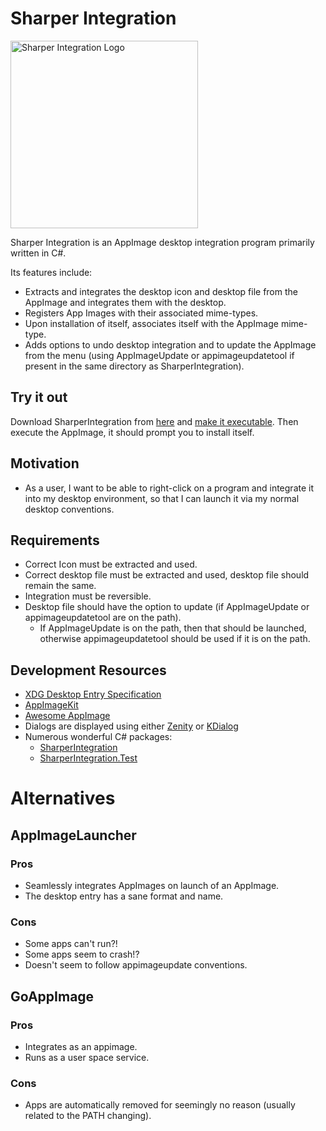 # Sharper Integration

<img src="./AppImage/sharper-integration.svg" width="300" alt="Sharper Integration Logo" title="Sharper Integration Logo" />

Sharper Integration is an AppImage desktop integration program primarily written in C#.

Its features include:

- Extracts and integrates the desktop icon and desktop file from the AppImage and integrates them with the desktop.
- Registers App Images with their associated mime-types.
- Upon installation of itself, associates itself with the AppImage mime-type.
- Adds options to undo desktop integration and to update the AppImage from the menu (using AppImageUpdate or appimageupdatetool if present in the same directory as SharperIntegration).

## Try it out

Download SharperIntegration from [here](https://github.com/namehillsoftware/sharper-app-images/releases) and [make it executable](https://discourse.appimage.org/t/how-to-make-an-appimage-executable/). Then execute the AppImage, it should prompt you to install itself.

## Motivation

- As a user, I want to be able to right-click on a program and integrate it into my desktop environment, so that I can launch it via my normal desktop conventions.

## Requirements

- Correct Icon must be extracted and used.
- Correct desktop file must be extracted and used, desktop file should remain the same.
- Integration must be reversible.
- Desktop file should have the option to update (if AppImageUpdate or appimageupdatetool are on the path).
  - If AppImageUpdate is on the path, then that should be launched, otherwise appimageupdatetool should be used if it is on the path.

## Development Resources

- [XDG Desktop Entry Specification](https://xdg.pages.freedesktop.org/xdg-specs/desktop-entry-spec/latest/index.html#introduction)
- [AppImageKit](https://github.com/AppImage/AppImageKit)
- [Awesome AppImage](https://github.com/AppImageCommunity/awesome-appimage?tab=readme-ov-file)
- Dialogs are displayed using either [Zenity](https://help.gnome.org/users/zenity/stable/) or [KDialog](https://develop.kde.org/docs/administration/kdialog/)
- Numerous wonderful C# packages:
  - [SharperIntegration](./SharperIntegration/SharperIntegration.csproj)
  - [SharperIntegration.Test](./SharperIntegration.Test/SharperIntegration.Test.csproj)

# Alternatives

## AppImageLauncher

###  Pros

- Seamlessly integrates AppImages on launch of an AppImage.
- The desktop entry has a sane format and name.

### Cons

- Some apps can't run?!
- Some apps seem to crash!?
- Doesn't seem to follow appimageupdate conventions.

## GoAppImage

### Pros

- Integrates as an appimage.
- Runs as a user space service.

### Cons

- Apps are automatically removed for seemingly no reason (usually related to the PATH changing).
